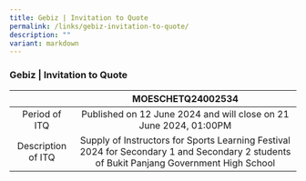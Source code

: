 ```yaml
---
title: Gebiz | Invitation to Quote
permalink: /links/gebiz-invitation-to-quote/
description: ""
variant: markdown
---
```

### Gebiz | Invitation to Quote

|   |MOESCHETQ24002534 |
|:---:|:---:|
| Period of ITQ | Published on 12 June 2024 and will close on 21 June 2024, 01:00PM |
| Description of ITQ | Supply of Instructors for Sports Learning Festival 2024 for Secondary 1 and Secondary 2 students of Bukit Panjang Government High School

<br>